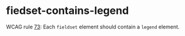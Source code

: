 # fiedset-contains-legend

WCAG rule [73](http://oaa-accessibility.org/wcag20/rule/73/): Each `fieldset` element should contain a `legend` element.
